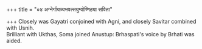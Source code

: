 +++
title = "०४ अग्नेर्गायत्र्यभवत्सयुग्वोष्णिहया सविता"

+++
Closely was Gayatri conjoined with Agni, and closely Savitar combined with Usnih.  
     Brilliant with Ukthas, Soma joined Anustup: Brhaspati's voice by Brhati was aided.